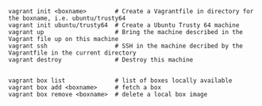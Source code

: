     vagrant init <boxname>        # Create a Vagrantfile in directory for the boxname, i.e. ubuntu/trusty64
    vagrant init ubuntu/trusty64  # Create a Ubuntu Trusty 64 machine
    vagrant up                    # Bring the machine described in the Vagrant file up on this machine
    vagrant ssh                   # SSH in the machine decribed by the Vagrantfile in the current directory
    vagrant destroy               # Destroy this machine


    vagrant box list              # list of boxes locally available
    vagrant box add <boxname>     # fetch a box
    vagrant box remove <boxname>  # delete a local box image
